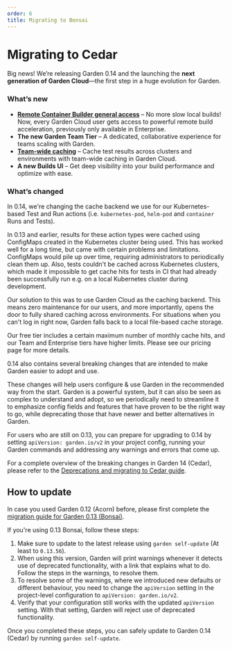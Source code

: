 ```yaml
---
order: 6
title: Migrating to Bonsai
---
```


# Migrating to Cedar

Big news! We’re releasing Garden 0.14 and the launching the **next generation of Garden Cloud**—the first step in a huge evolution for Garden.

### What’s new

- [**Remote Container Builder general access**](../features/remote-container-builder.md) – No more slow local builds! Now, every Garden Cloud user gets access to powerful remote build acceleration, previously only available in Enterprise.
- **The new Garden Team Tier** – A dedicated, collaborative experience for teams scaling with Garden.
- [**Team-wide caching**](../features/team-caching.md) – Cache test results across clusters and environments with team-wide caching in Garden Cloud.
- **A new Builds UI** – Get deep visibility into your build performance and optimize with ease.

### What’s changed

In 0.14, we're changing the cache backend we use for our Kubernetes-based Test and Run actions (i.e. `kubernetes-pod`, `helm-pod` and `container` Runs and Tests).

In 0.13 and earlier, results for these action types were cached using ConfigMaps created in the Kubernetes cluster being used. This has worked well for a long time, but came with certain problems and limitations. ConfigMaps would pile up over time, requiring administrators to periodically clean them up. Also, tests couldn't be cached across Kubernetes clusters, which made it impossible to get cache hits for tests in CI that had already been successfully run e.g. on a local Kubernetes cluster during development.

Our solution to this was to use Garden Cloud as the caching backend. This means zero maintenance for our users, and more importantly, opens the door to fully shared caching across environments.
For situations when you can't log in right now, Garden falls back to a local file-based cache storage.

Our free tier includes a certain maximum number of monthly cache hits, and our Team and Enterprise tiers have higher limits. Please see our pricing page for more details.

0.14 also contains several breaking changes that are intended to make Garden easier to adopt and use.

These changes will help users configure & use Garden in the recommended way from the start. Garden is a powerful system, but it can also be seen as complex to understand and adopt, so we periodically need to streamline it to emphasize config fields and features that have proven to be the right way to go, while deprecating those that have newer and better alternatives in Garden.

For users who are still on 0.13, you can prepare for upgrading to 0.14 by setting `apiVersion: garden.io/v2` in your project config, running your Garden commands and addressing any warnings and errors that come up.

For a complete overview of the breaking changes in Garden 14 (Cedar), please refer to the [Deprecations and migrating to Cedar guide](https://docs.garden.io/bonsai-0.13/guides/deprecations).

## How to update

In case you used Garden 0.12 (Acorn) before, please first complete the [migration guide for Garden 0.13 (Bonsai)](./migrating-to-bonsai.md).

If you're using 0.13 Bonsai, follow these steps:

1. Make sure to update to the latest release using `garden self-update` (At least to `0.13.56`).
2. When using this version, Garden will print warnings whenever it detects use of deprecated functionality, with a link that explains what to do. Follow the steps in the warnings, to resolve them.
3. To resolve some of the warnings, where we introduced new defaults or different behaviour, you need to change the `apiVersion` setting in the project-level configuration to `apiVersion: garden.io/v2`.
4. Verify that your configuration still works with the updated `apiVersion` setting. With that setting, Garden will reject use of deprecated functionality.

Once you completed these steps, you can safely update to Garden 0.14 (Cedar) by running `garden self-update`.
